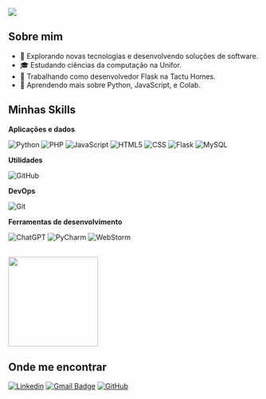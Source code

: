 ![](https://komarev.com/ghpvc/?username=Leorlsa&color=006bed)

## Sobre mim

- 🤔 Explorando novas tecnologias e desenvolvendo soluções de software.
- 🎓 Estudando ciências da computação na Unifor.
- 💼 Trabalhando como desenvolvedor Flask na Tactu Homes.
- 🌱 Aprendendo mais sobre Python, JavaScript, e Colab.

## Minhas Skills

**Aplicações e dados**

![Python](https://img.shields.io/badge/-Python-333333?style=flat&logo=python&logoColor=1572B6)
![PHP](https://img.shields.io/badge/-PHP-333333?style=flat&logo=php&logoColor=787CB5)
![JavaScript](https://img.shields.io/badge/-JavaScript-333333?style=flat&logo=javascript)
![HTML5](https://img.shields.io/badge/-HTML5-333333?style=flat&logo=HTML5)
![CSS](https://img.shields.io/badge/-CSS-333333?style=flat&logo=CSS3&logoColor=1572B6)
![Flask](https://img.shields.io/badge/-Flask-333333?style=flat&logo=flask&logoColor=000000)
![MySQL](https://img.shields.io/badge/-MySQL-333333?style=flat&logo=mysql)

**Utilidades**

![GitHub](https://img.shields.io/badge/-GitHub-333333?style=flat&logo=github)

**DevOps**

![Git](https://img.shields.io/badge/-Git-333333?style=flat&logo=git)

**Ferramentas de desenvolvimento**

![ChatGPT](https://img.shields.io/badge/-ChatGPT-333333?style=flat&logo=openai)
![PyCharm](https://img.shields.io/badge/-PyCharm-333333?style=flat&logo=pycharm&logoColor=21D789)
![WebStorm](https://img.shields.io/badge/-WebStorm-333333?style=flat&logo=webstorm&logoColor=00CDD7)

<br/>

<a href="https://github.com/Leorlsa" title="Perfil do Leonardo">
  <img height="180em" src="https://github-readme-stats.vercel.app/api?username=Leorlsa&theme=dracula&show_icons=true" />
</a>

## Onde me encontrar

[![Linkedin](https://img.shields.io/badge/-leonardo_andré-blue?style=flat-square&logo=Linkedin&logoColor=white&link=https://www.linkedin.com/in/leonardo-andre/)](https://www.linkedin.com/in/leonardo-andre/)
[![Gmail Badge](https://img.shields.io/badge/-leonardorolimdesa@icloud.com-006bed?style=flat-square&logo=Gmail&logoColor=white&link=mailto:leonardorolimdesa@icloud.com)](mailto:leonardorolimdesa@icloud.com)
[![GitHub](https://img.shields.io/github/followers/Leorlsa?label=follow&style=social)](https://github.com/Leorlsa)
